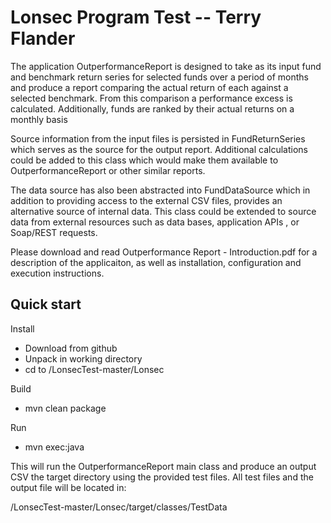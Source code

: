 # Lonsec Program Test -- Terry Flander

The application OutperformanceReport is designed to take as its input fund and benchmark return series for selected funds over a period of months and produce a report comparing the actual return of each against a selected benchmark. From this comparison a performance excess is calculated. Additionally, funds are ranked by their actual returns on a monthly basis

Source information from the input files is persisted in FundReturnSeries which serves as the source for the output report. Additional calculations could be added to this class which would make them available to OutperformanceReport or other similar reports.

The data source has also been abstracted into FundDataSource which in addition to providing access to the external CSV files, provides an alternative source of internal data. This class could be extended to source data from external resources such as data bases, application APIs , or Soap/REST requests.

Please download and read Outperformance Report - Introduction.pdf for a description of the applicaiton, as well as installation, configuration and execution instructions.

## Quick start
Install
* Download from github
* Unpack in working directory
* cd to <work>/LonsecTest-master/Lonsec

Build
* mvn clean package

Run
* mvn exec:java

This will run the OutperformanceReport main class and produce an output CSV the target directory using the provided test files. All test files and the output file will be located in:

<work>/LonsecTest-master/Lonsec/target/classes/TestData

